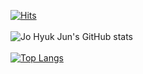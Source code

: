 [![Hits](https://hits.seeyoufarm.com/api/count/incr/badge.svg?url=https%3A%2F%2Fgithub.com%2FJoHyukJun%2Fhit-counter&count_bg=%2379C83D&title_bg=%23555555&icon=&icon_color=%23E7E7E7&title=hits&edge_flat=false)](https://unluckystrike.com)
<br>
<br>
![Jo Hyuk Jun's GitHub stats](https://github-readme-stats.vercel.app/api?username=JoHyukJun&show_icons=true&count_private=true&theme=shades-of-purple&hide=issues,contribs)
<br>
<br>
[![Top Langs](https://github-readme-stats.vercel.app/api/top-langs/?username=JoHyukJun&hide=javascript,html,css,scss&layout=compact&theme=shades-of-purple&count_private=true)](https://github.com/JoHyukJun)
